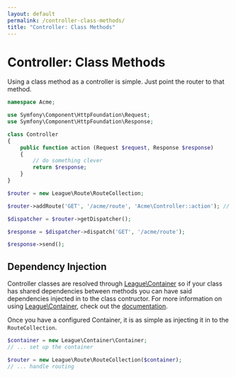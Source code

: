 ```yaml
---
layout: default
permalink: /controller-class-methods/
title: "Controller: Class Methods"
---
```


# Controller: Class Methods

Using a class method as a controller is simple. Just point the router to that method.

~~~ php
namespace Acme;

use Symfony\Component\HttpFoundation\Request;
use Symfony\Component\HttpFoundation\Response;

class Controller
{
    public function action (Request $request, Response $response)
    {
        // do something clever
        return $response;
    }
}
~~~

~~~ php
$router = new League\Route\RouteCollection;

$router->addRoute('GET', '/acme/route', 'Acme\Controller::action'); // Classname::methodName

$dispatcher = $router->getDispatcher();

$response = $dispatcher->dispatch('GET', '/acme/route');

$response->send();
~~~

## Dependency Injection

Controller classes are resolved through [League\Container](https://github.com/thephpleague/container) so if your class has shared dependencies between methods you can have said dependencies injected in to the class contructor. For more information on using [League\Container](https://github.com/thephpleague/container), check out the [documentation](http://container.thephpleague.com).

Once you have a configured Container, it is as simple as injecting it in to the `RouteCollection`.

~~~ php
$container = new League\Container\Container;
// ... set up the container

$router = new League\Route\RouteCollection($container);
// ... handle routing
~~~
